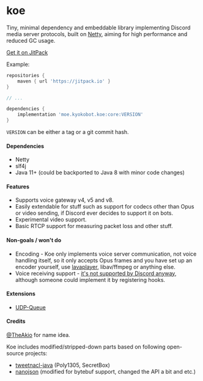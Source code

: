 # koe

Tiny, minimal dependency and embeddable library implementing Discord media server protocols, built on [Netty](https://netty.io), aiming for high performance and reduced GC usage.

[Get it on JitPack](https://jitpack.io/#moe.kyokobot.koe/core)

Example:

```groovy
repositories {
    maven { url 'https://jitpack.io' }
}

// ...

dependencies {
    implementation 'moe.kyokobot.koe:core:VERSION'
}
```

`VERSION` can be either a tag or a git commit hash.

#### Dependencies
- Netty
- slf4j
- Java 11+ (could be backported to Java 8 with minor code changes)

#### Features

- Supports voice gateway v4, v5 and v8.
- Easily extendable for stuff such as support for codecs other than Opus or video sending, if Discord ever decides to support it on bots.
- Experimental video support.
- Basic RTCP support for measuring packet loss and other stuff.

#### Non-goals / won't do

- Encoding - Koe only implements voice server communication, not voice handling itself, so it only accepts Opus frames and you have set up an encoder yourself, use [lavaplayer](https://github.com/sedmelluq/lavaplayer), libav/ffmpeg or anything else.
- Voice receiving support - [it's not supported by Discord anyway](https://github.com/discordapp/discord-api-docs/issues/808#issuecomment-458863743), although someone could implement it by registering hooks.

#### Extensions

- [UDP-Queue](https://github.com/KyokoBot/koe/tree/master/ext-udpqueue)

#### Credits

[@TheAkio](https://github.com/TheAkio) for name idea.

Koe includes modified/stripped-down parts based on following open-source projects:

- [tweetnacl-java](https://github.com/InstantWebP2P/tweetnacl-java) (Poly1305, SecretBox)
- [nanojson](https://github.com/mmastrac/nanojson) (modified for bytebuf support, changed the API a bit and etc.)
